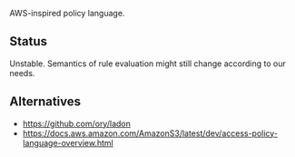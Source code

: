 AWS-inspired policy language.


Status
------

Unstable. Semantics of rule evaluation might still change according to our needs.


Alternatives
------------

- https://github.com/ory/ladon
- https://docs.aws.amazon.com/AmazonS3/latest/dev/access-policy-language-overview.html
